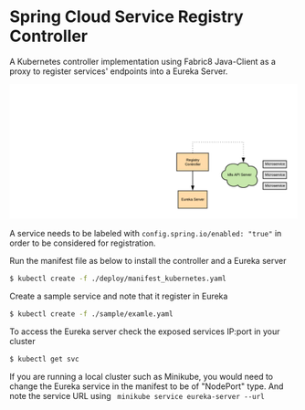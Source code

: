 # Spring Cloud Service Registry Controller

A Kubernetes controller implementation using Fabric8 Java-Client as a proxy
to register services' endpoints into a Eureka Server. 

![eureka controller](./images/k8s-eureka-controller.png)

A service needs to be labeled with `config.spring.io/enabled: "true"` 
in order to be considered for registration.

Run the manifest file as below to install the controller and 
a Eureka server

```bash
$ kubectl create -f ./deploy/manifest_kubernetes.yaml
```

Create a sample service and note that it register in Eureka

```bash
$ kubectl create -f ./sample/examle.yaml
```

To access the Eureka server check the exposed services IP:port in your cluster

```bash
$ kubectl get svc
```

If you are running a local cluster such as Minikube, you would need
to change the Eureka service in the manifest to be of "NodePort" type.
And note the service URL using ``` minikube service eureka-server --url```